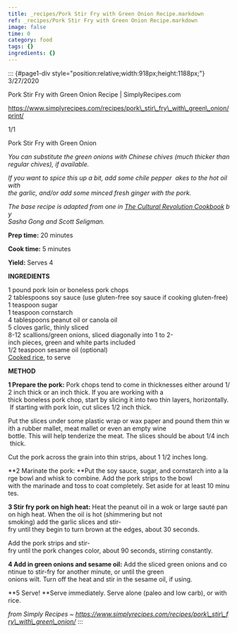 ```yaml
---
title: _recipes/Pork Stir Fry with Green Onion Recipe.markdown
ref: _recipes/Pork Stir Fry with Green Onion Recipe.markdown
image: false
time: 0
category: food
tags: {}
ingredients: {}
---
```

::: {#page1-div style="position:relative;width:918px;height:1188px;"}
3/27/2020

Pork Stir Fry with Green Onion Recipe \| SimplyRecipes.com

https://www.simplyrecipes.com/recipes/pork\_stir\_fry\_with\_green\_onion/print/

1/1

Pork Stir Fry with Green Onion

*You can substitute the green onions with Chinese chives (much thicker than\
regular chives), if available.*

*If you want to spice this up a bit, add some chile pepper  akes to the hot oil with\
the garlic, and/or add some minced fresh ginger with the pork.*

*The base recipe is adapted from one in [The Cultural Revolution Cookbook](https://www.amazon.com/gp/product/9881998468/?tag=headnotes-20) by\
Sasha Gong and Scott Seligman.*

**Prep time:** 20 minutes

**Cook time:** 5 minutes

**Yield:** Serves 4

**INGREDIENTS**

1 pound pork loin or boneless pork chops\
2 tablespoons soy sauce (use gluten-free soy sauce if cooking gluten-free)\
1 teaspoon sugar\
1 teaspoon cornstarch\
4 tablespoons peanut oil or canola oil\
5 cloves garlic, thinly sliced\
8-12 scallions/green onions, sliced diagonally into 1 to 2-inch pieces, green and white parts included\
1/2 teaspoon sesame oil (optional)\
[Cooked rice](https://www.simplyrecipes.com/recipes/how_to_make_white_rice/), to serve

**METHOD**

**1 Prepare the pork:** Pork chops tend to come in thicknesses either around 1/2 inch thick or an inch thick. If you are working with a\
thick boneless pork chop, start by slicing it into two thin layers, horizontally.  If starting with pork loin, cut slices 1/2 inch thick.

Put the slices under some plastic wrap or wax paper and pound them thin with a rubber mallet, meat mallet or even an empty wine\
bottle. This will help tenderize the meat. The slices should be about 1/4 inch thick.

Cut the pork across the grain into thin strips, about 1 1/2 inches long.

**2 Marinate the pork: **Put the soy sauce, sugar, and cornstarch into a large bowl and whisk to combine. Add the pork strips to the bowl\
with the marinade and toss to coat completely. Set aside for at least 10 minutes.

**3 Stir fry pork on high heat:** Heat the peanut oil in a wok or large sauté pan on high heat. When the oil is hot (shimmering but not\
smoking) add the garlic slices and stir-fry until they begin to turn brown at the edges, about 30 seconds.

Add the pork strips and stir-fry until the pork changes color, about 90 seconds, stirring constantly.

**4 Add in green onions and sesame oil:** Add the sliced green onions and continue to stir-fry for another minute, or until the green\
onions wilt. Turn off the heat and stir in the sesame oil, if using.

**5 Serve! **Serve immediately. Serve alone (paleo and low carb), or with rice.

*from Simply Recipes \~ https://www.simplyrecipes.com/recipes/pork\_stir\_fry\_with\_green\_onion/*
:::
